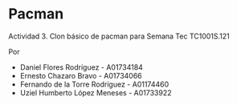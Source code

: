 # Pacman
Actividad 3. Clon básico de pacman para Semana Tec TC1001S.121

Por
- Daniel Flores Rodríguez - A01734184 
- Ernesto Chazaro Bravo - A01734066
- Fernando de la Torre Rodríguez - A01174460
- Uziel Humberto López Meneses - A01733922
